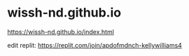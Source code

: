 # wissh-nd.github.io

https://wissh-nd.github.io/index.html

edit replit: https://replit.com/join/apdofmdnch-kellywilliams4 
